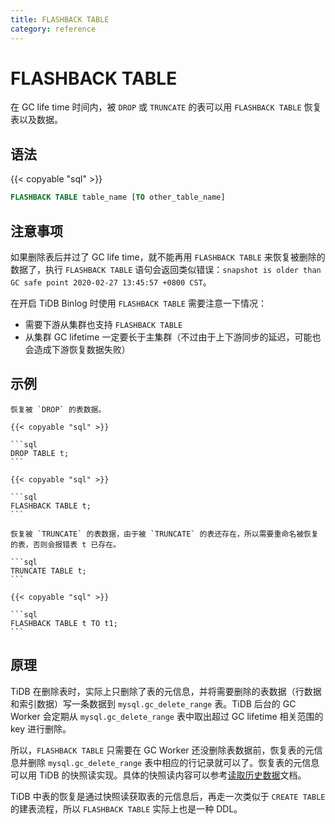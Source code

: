 ```yaml
---
title: FLASHBACK TABLE
category: reference
---
```


# FLASHBACK TABLE

在 GC life time 时间内，被 `DROP` 或 `TRUNCATE` 的表可以用 `FLASHBACK TABLE` 恢复表以及数据。

## 语法

{{< copyable "sql" >}}

```sql
FLASHBACK TABLE table_name [TO other_table_name]
```

## 注意事项

如果删除表后并过了 GC life time，就不能再用 `FLASHBACK TABLE` 来恢复被删除的数据了，执行 `FLASHBACK TABLE` 语句会返回类似错误：`snapshot is older than GC safe point 2020-02-27 13:45:57 +0800 CST`。

在开启 TiDB Binlog 时使用 `FLASHBACK TABLE` 需要注意一下情况：

* 需要下游从集群也支持 `FLASHBACK TABLE`
* 从集群 GC lifetime 一定要长于主集群（不过由于上下游同步的延迟，可能也会造成下游恢复数据失败）

## 示例

    恢复被 `DROP` 的表数据。

    {{< copyable "sql" >}}
    
    ```sql
    DROP TABLE t;
    ```
    
    {{< copyable "sql" >}}
    
    ```sql
    FLASHBACK TABLE t;
    ```
    
    恢复被 `TRUNCATE` 的表数据，由于被 `TRUNCATE` 的表还存在，所以需要重命名被恢复的表，否则会报错表 t 已存在。
    
    ```sql
    TRUNCATE TABLE t;
    ```
    
    {{< copyable "sql" >}}
    
    ```sql
    FLASHBACK TABLE t TO t1;
    ```

## 原理

TiDB 在删除表时，实际上只删除了表的元信息，并将需要删除的表数据（行数据和索引数据）写一条数据到 `mysql.gc_delete_range` 表。TiDB 后台的 GC Worker 会定期从 `mysql.gc_delete_range` 表中取出超过 GC lifetime 相关范围的 key 进行删除。

所以，`FLASHBACK TABLE` 只需要在 GC Worker 还没删除表数据前，恢复表的元信息并删除 `mysql.gc_delete_range` 表中相应的行记录就可以了。恢复表的元信息可以用 TiDB 的快照读实现。具体的快照读内容可以参考[读取历史数据](/how-to/get-started/read-historical-data.md)文档。

TiDB 中表的恢复是通过快照读获取表的元信息后，再走一次类似于 `CREATE TABLE` 的建表流程，所以 `FLASHBACK TABLE` 实际上也是一种 DDL。

